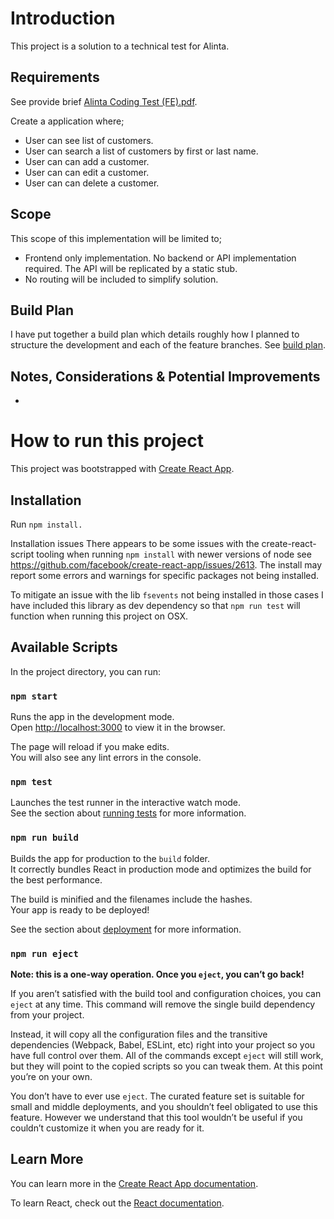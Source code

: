 # Introduction

This project is a solution to a technical test for Alinta.

## Requirements

See provide brief [Alinta Coding Test (FE).pdf](./docs/Alinta%20Coding%20Test%20(FE).pdf).

Create a application where;
* User can see list of customers.
* User can search a list of customers by first or last name.
* User can can add a customer.
* User can can edit a customer.
* User can can delete a customer.

## Scope

This scope of this implementation will be limited to;

* Frontend only implementation. No backend or API implementation required. The API will be replicated by a static stub.
* No routing will be included to simplify solution.

## Build Plan

I have put together a build plan which details roughly how I planned to structure the development and each of the feature branches. See [build plan](./docs/BUILD_PLAN.md).

## Notes, Considerations & Potential Improvements

* 

# How to run this project

This project was bootstrapped with [Create React App](https://github.com/facebook/create-react-app).

## Installation

Run `npm install.`

Installation issues
There appears to be some issues with the create-react-script tooling when running `npm install` with newer versions of node see https://github.com/facebook/create-react-app/issues/2613. The install may report some errors and warnings for specific packages not being installed.

To mitigate an issue with the lib `fsevents` not being installed in those cases I have included this library as dev dependency so that `npm run test` will function when running this project on OSX.



## Available Scripts

In the project directory, you can run:

### `npm start`

Runs the app in the development mode.<br>
Open [http://localhost:3000](http://localhost:3000) to view it in the browser.

The page will reload if you make edits.<br>
You will also see any lint errors in the console.

### `npm test`

Launches the test runner in the interactive watch mode.<br>
See the section about [running tests](https://facebook.github.io/create-react-app/docs/running-tests) for more information.

### `npm run build`

Builds the app for production to the `build` folder.<br>
It correctly bundles React in production mode and optimizes the build for the best performance.

The build is minified and the filenames include the hashes.<br>
Your app is ready to be deployed!

See the section about [deployment](https://facebook.github.io/create-react-app/docs/deployment) for more information.

### `npm run eject`

**Note: this is a one-way operation. Once you `eject`, you can’t go back!**

If you aren’t satisfied with the build tool and configuration choices, you can `eject` at any time. This command will remove the single build dependency from your project.

Instead, it will copy all the configuration files and the transitive dependencies (Webpack, Babel, ESLint, etc) right into your project so you have full control over them. All of the commands except `eject` will still work, but they will point to the copied scripts so you can tweak them. At this point you’re on your own.

You don’t have to ever use `eject`. The curated feature set is suitable for small and middle deployments, and you shouldn’t feel obligated to use this feature. However we understand that this tool wouldn’t be useful if you couldn’t customize it when you are ready for it.

## Learn More

You can learn more in the [Create React App documentation](https://facebook.github.io/create-react-app/docs/getting-started).

To learn React, check out the [React documentation](https://reactjs.org/).
